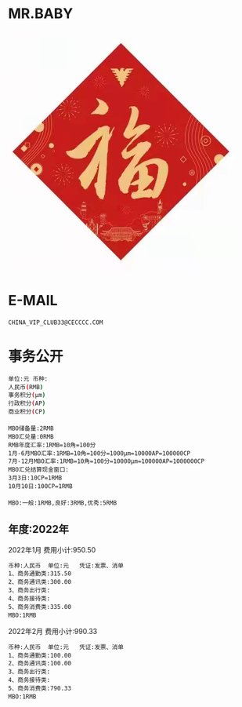 MR.BABY
======

![image](docs/image/loveF.jpg)

E-MAIL
======

```bash
CHINA_VIP_CLUB33@CECCCC.COM
```

事务公开
======

```bash
单位:元 币种:
人民币(RMB)
事务积分(μm)
行政积分(AP)
商业积分(CP)

MBO储备量:2RMB 
MBO汇兑量:0RMB
RMB年度汇率:1RMB=10角=100分
1月-6月MBO汇率:1RMB=10角=100分=1000μm=10000AP=100000CP
7月-12月MBO汇率:1RMB=10角=100分=10000μm=100000AP=1000000CP
MBO汇兑结算现金窗口:
3月3日:10CP=1RMB
10月10日:100CP=1RMB

MBO:一般:1RMB,良好:3RMB,优秀:5RMB
```

年度:2022年
---

2022年1月 费用小计:950.50
```bash
币种:人民币  单位:元   凭证:发票、消单
1、商务通勤类:315.50
2、商务通讯类:300.00
3、商务出行类:
4、商务接待类:
5、商务消费类:335.00
MBO:1RMB
```

2022年2月 费用小计:990.33
```bash
币种:人民币  单位:元   凭证:发票、消单
1、商务通勤类:100.00
2、商务通讯类:100.00
3、商务出行类:
4、商务接待类:
5、商务消费类:790.33
MBO:1RMB
```
